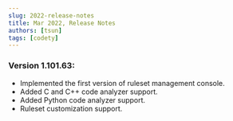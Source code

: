 ```yaml
---
slug: 2022-release-notes
title: Mar 2022, Release Notes
authors: [tsun]
tags: [codety]
---
```


### Version 1.101.63:
* Implemented the first version of ruleset management console.
* Added C and C++ code analyzer support.
* Added Python code analyzer support.
* Ruleset customization support.
